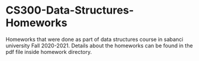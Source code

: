 # CS300-Data-Structures-Homeworks
Homeworks that were done as part of data structures course in sabanci university Fall 2020-2021. Details about the homeworks can be found in the pdf file inside homework directory.
